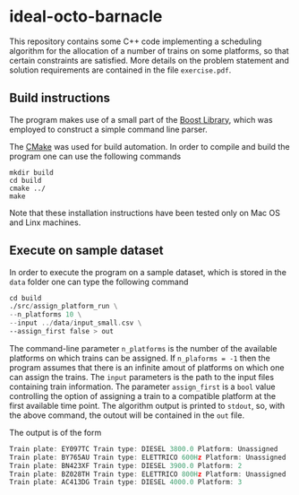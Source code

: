 # ideal-octo-barnacle
This repository contains some C++ code implementing a scheduling algorithm for the allocation of a number of trains on some platforms, so that certain constraints are satisfied. 
More details on the problem statement and solution requirements are contained in the file `exercise.pdf`.

## Build instructions
The program makes use of a small part of the [Boost Library](https://www.boost.org), which was employed to construct a simple
command line parser. 

The [CMake](https://cmake.org) was used for build automation.
In order to compile and build the program one can use the following commands

```
mkdir build
cd build 
cmake ../
make 
```
Note that these installation instructions have been tested only on Mac OS and Linx machines.
## Execute on sample dataset
In order to execute the program on a sample dataset, which is stored in the `data` folder
one can type the following command

```asm
cd build
./src/assign_platform_run \
--n_platforms 10 \
--input ../data/input_small.csv \ 
--assign_first false > out
```
The command-line parameter `n_platforms` is the number of the available platforms on which 
trains can be assigned. If `n_plaforms = -1` then the program assumes that there is an infinite amout of platforms on which one can 
assign the trains. The `input` parameters is the path to the input files containing train information.
The parameter `assign_first` is a `bool` value controlling the option of assigning a train to a compatible platform at the first available time point.
The algorithm output is printed to `stdout`, so, with the above command, the outout will be contained in the `out` file.

The output is of the form
```asm
Train plate: EY097TC Train type: DIESEL 3800.0 Platform: Unassigned
Train plate: BY765AU Train type: ELETTRICO 600Hz Platform: Unassigned
Train plate: BN423XF Train type: DIESEL 3900.0 Platform: 2
Train plate: BZ028TH Train type: ELETTRICO 800Hz Platform: Unassigned
Train plate: AC413DG Train type: DIESEL 4000.0 Platform: 3
```